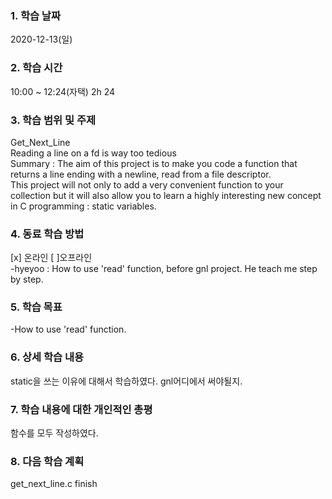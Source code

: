 ### 1. 학습 날짜 
2020-12-13(일)
​
### 2. 학습 시간
10:00 ~ 12:24(자택) 2h 24
​
### 3. 학습 범위 및 주제
Get_Next_Line <br>
Reading a line on a fd is way too tedious <br>
Summary : The aim of this project is to make you code a function that returns a line ending with a newline, read from a file descriptor. <br>
This project will not only to add a very convenient function to your collection but it will also allow you to learn a highly interesting new concept in C programming : static variables.
​
### 4. 동료 학습 방법 
[x] 온라인 [ ]오프라인 <br>
-hyeyoo : How to use 'read' function, before gnl project. He teach me step by step.
​
### 5. 학습 목표
-How to use 'read' function.
​
### 6. 상세 학습 내용
static을 쓰는 이유에 대해서 학습하였다. gnl어디에서 써야될지.
​
### 7. 학습 내용에 대한 개인적인 총평
함수를 모두 작성하였다.
​
### 8. 다음 학습 계획
get_next_line.c finish